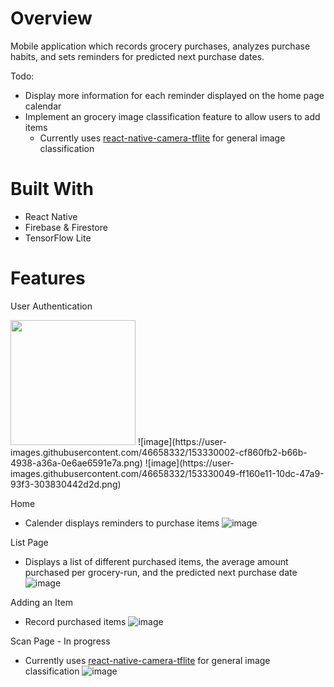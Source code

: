 # Overview
Mobile application which records grocery purchases, analyzes purchase habits, and sets reminders for predicted next purchase dates.

Todo:
- Display more information for each reminder displayed on the home page calendar
- Implement an grocery image classification feature to allow users to add items
    - Currently uses [react-native-camera-tflite](https://www.npmjs.com/package/react-native-camera-tflite) for general image classification

# Built With
- React Native
- Firebase & Firestore
- TensorFlow Lite

# Features

User Authentication 
<!-- ![image](https://user-images.githubusercontent.com/46658332/153329979-b898dfe9-2c76-42eb-a4e7-2049ea669eb6.png | width=100) -->
<img src="https://user-images.githubusercontent.com/46658332/153329979-b898dfe9-2c76-42eb-a4e7-2049ea669eb6.png" width="200">
![image](https://user-images.githubusercontent.com/46658332/153330002-cf860fb2-b66b-4938-a36a-0e6ae6591e7a.png)
![image](https://user-images.githubusercontent.com/46658332/153330049-ff160e11-10dc-47a9-93f3-303830442d2d.png)

Home
- Calender displays reminders to purchase items
![image](https://user-images.githubusercontent.com/46658332/153330063-f6f994af-36e4-4dc7-b36d-cce5baa86cc4.png)

List Page
- Displays a list of different purchased items, the average amount purchased per grocery-run, and the predicted next purchase date
![image](https://user-images.githubusercontent.com/46658332/153330116-bec2ae6d-53ff-4222-98b9-c22d5e2df9b9.png)

Adding an Item
- Record purchased items
![image](https://user-images.githubusercontent.com/46658332/153330240-5556f64b-cd9b-4a4e-a29a-ded717db640a.png)

Scan Page - In progress
- Currently uses [react-native-camera-tflite](https://www.npmjs.com/package/react-native-camera-tflite) for general image classification
![image](https://user-images.githubusercontent.com/46658332/153330265-a672c580-8a9d-40c8-adfb-c2d874eb6a21.png)







